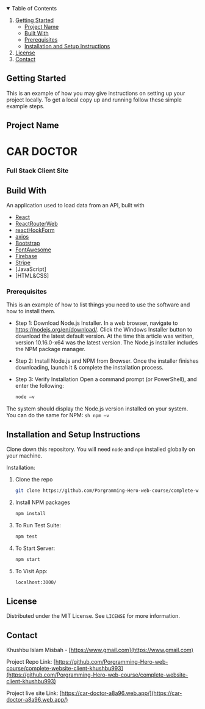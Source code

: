 <!-- TABLE OF CONTENTS -->
<details open="open">
  <summary>Table of Contents</summary>
  <ol>
  <li>
      <a href="#getting-started">Getting Started</a>
      <ul>
        <li><a href="#project-name">Project Name</a></li>
        <li><a href="#built-with">Built With</a></li>
        <li><a href="#prerequisites">Prerequisites</a></li>
        <li><a href="#installation">Installation and Setup Instructions</a></li>
      </ul>
    <li><a href="#license">License</a></li>
    <li><a href="#contact">Contact</a></li>
  </ol>
</details>


<!-- GETTING STARTED -->
## Getting Started

This is an example of how you may give instructions on setting up your project locally.
To get a local copy up and running follow these simple example steps.

## Project Name

<h1>CAR DOCTOR</h1>
<h3>Full Stack Client Site</h3>

## Build With
An application used to load data from an API, built with 
* [React](https://reactjs.org/docs/getting-started.html)
* [ReactRouterWeb](https://reactrouter.com/web/guides/quick-start) 
* [reactHookForm](https://react-hook-form.com/) 
* [axios](https://github.com/axios/axios) 
* [Bootstrap](https://getbootstrap.com/docs/5.0/getting-started/introduction/)
* [FontAwesome](https://fontawesome.com/v4.7.0/get-started/)
* [Firebase](https://firebase.google.com/)
* [Stripe](https://stripe.com/)
* [JavaScript]
* [HTML&CSS]

### Prerequisites

This is an example of how to list things you need to use the software and how to install them.

* Step 1: Download Node.js Installer. In a web browser, navigate to https://nodejs.org/en/download/. Click the Windows Installer button to download the latest default version. At the time this article was written, version 10.16.0-x64 was the latest version. The Node.js installer includes the NPM package manager.

* Step 2: Install Node.js and NPM from Browser. Once the installer finishes downloading, launch it & complete the installation    process.

* Step 3: Verify Installation
  Open a command prompt (or PowerShell), and enter the following:
     ```sh
    node –v
    ```
The system should display the Node.js version installed on your system. You can do the same for NPM:
     ```sh
    npm –v
    ```


## Installation and Setup Instructions

Clone down this repository. You will need `node` and `npm` installed globally on your machine.  

Installation:
1. Clone the repo
   ```sh
   git clone https://github.com/Porgramming-Hero-web-course/complete-website-client-khushbu993
   ```
2. Install NPM packages
   ```sh
   npm install
   ```
3. To Run Test Suite:  
    ```sh
    npm test 
    ```
5. To Start Server:
    ```sh
    npm start
    ```
6. To Visit App:
    ```sh
    localhost:3000/
    ```

<!-- LICENSE -->
## License

Distributed under the MIT License. See `LICENSE` for more information.

<!-- CONTACT -->
## Contact

Khushbu Islam Misbah - [https://www.gmail.com](https://www.gmail.com)

Project Repo Link: [https://github.com/Porgramming-Hero-web-course/complete-website-client-khushbu993](https://github.com/Porgramming-Hero-web-course/complete-website-client-khushbu993)

Project live site Link: [https://car-doctor-a8a96.web.app/](https://car-doctor-a8a96.web.app/)